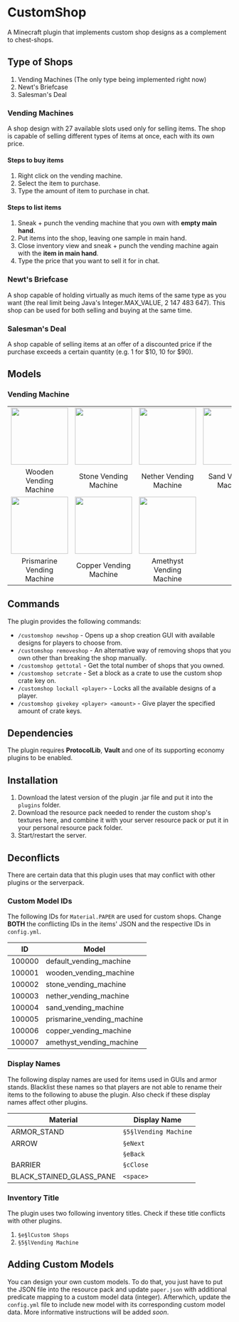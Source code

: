 # CustomShop

A Minecraft plugin that implements custom shop designs as a complement to
chest-shops.

## Type of Shops

1. Vending Machines (The only type being implemented right now)
2. Newt's Briefcase
3. Salesman's Deal

### Vending Machines

A shop design with 27 available slots used only for selling items. The shop is
capable of selling different types of items at once, each with its own price.

#### Steps to buy items

1.  Right click on the vending machine.
2.  Select the item to purchase.
3.  Type the amount of item to purchase in chat.

#### Steps to list items

1.  Sneak + punch the vending machine that you own with **empty main hand**.
2.  Put items into the shop, leaving one sample in main hand.
3.  Close inventory view and sneak + punch the vending machine again with
    the **item in main hand**.
4.  Type the price that you want to sell it for in chat.

### Newt's Briefcase

A shop capable of holding virtually as much items of the same type as you want
(the real limit being Java's Integer.MAX_VALUE, 2 147 483 647). This shop can be
used for both selling and buying at the same time.

### Salesman's Deal

A shop capable of selling items at an offer of a discounted price if the
purchase exceeds a certain quantity (e.g. 1 for $10, 10 for $90).

## Models

### Vending Machine

<table style="margin: auto; text-align: center; max-width: 100%;">
<tbody><tr>
<td scope="col" style="width: 68px;">
<a href="https://imgur.com/9O1uP3E" title="Wooden Vending Machine">
<img src="https://i.imgur.com/9O1uP3E.png" decoding="async" width="128"></a>
</td>
<td scope="col" style="width:68px">
<a href="https://imgur.com/hCeiTmn" title="Stone Vending Machine">
<img src="https://i.imgur.com/hCeiTmn.png" decoding="async" width="128"></a>
</td>
<td scope="col" style="width:68px">
<a href="https://imgur.com/SyNNdEH" title="Nether Vending Machine">
<img src="https://i.imgur.com/SyNNdEH.png" decoding="async" width="128"></a>
</td>
<td scope="col" style="width:68px">
<a href="https://imgur.com/L9KKCZD" title="Sand Vending Machine">
<img src="https://i.imgur.com/L9KKCZD.png" decoding="async" width="128"></a>
</td></tr>
<tr>
<td>Wooden Vending Machine</td>
<td>Stone Vending Machine</td>
<td>Nether Vending Machine</td>
<td>Sand Vending Machine</td>
</tr>
<tr>
<td scope="col" style="width: 68px;">
<a href="https://imgur.com/1Jj8Gc6" title="Prismarine Vending Machine">
<img src="https://i.imgur.com/1Jj8Gc6.png" decoding="async" width="128"></a>
</td>
<td scope="col" style="width: 68px;">
<a href="https://imgur.com/69eXO9J" title="Copper Vending Machine">
<img src="https://i.imgur.com/69eXO9J.png" decoding="async" width="128"></a>
</td>
<td scope="col" style="width: 68px;">
<a href="https://imgur.com/1TPxvTB" title="Amethyst Vending Machine">
<img src="https://i.imgur.com/1TPxvTB.png" decoding="async" width="128"></a>
</td></tr>
<tr>
<td>Prismarine Vending Machine</td>
<td>Copper Vending Machine</td>
<td>Amethyst Vending Machine</td>
</tr>
</tbody></table>

## Commands

The plugin provides the following commands:

-   `/customshop newshop` - Opens up a shop creation GUI with available designs
    for players to choose from.
-   `/customshop removeshop` - An alternative way of removing shops that you own
    other than breaking the shop manually.
-   `/customshop gettotal` - Get the total number of shops that you owned.
-   `/customshop setcrate` - Set a block as a crate to use the custom shop crate
    key on.
-   `/customshop lockall <player>` - Locks all the available designs of a player.
-   `/customshop givekey <player> <amount>` - Give player the specified amount
    of crate keys.

## Dependencies

The plugin requires **ProtocolLib**, **Vault** and one of its supporting economy
plugins to be enabled.

## Installation

1.  Download the latest version of the plugin .jar file and put it into the
    `plugins` folder.
2.  Download the resource pack needed to render the custom shop's textures here,
    and combine it with your server resource pack or put it in your personal
    resource pack folder.
3.  Start/restart the server.

## Deconflicts

There are certain data that this plugin uses that may conflict with other
plugins or the serverpack.

### Custom Model IDs

The following IDs for `Material.PAPER` are used for custom shops. Change
**BOTH** the conflicting IDs in the items' JSON and the respective IDs in
`config.yml`.

| **ID** | **Model**                  |
| ------ | -------------------------- |
| 100000 | default_vending_machine    |
| 100001 | wooden_vending_machine     |
| 100002 | stone_vending_machine      |
| 100003 | nether_vending_machine     |
| 100004 | sand_vending_machine       |
| 100005 | prismarine_vending_machine |
| 100006 | copper_vending_machine     |
| 100007 | amethyst_vending_machine   |

### Display Names

The following display names are used for items used in GUIs and armor stands.
Blacklist these names so that players are not able to rename their items to the
following to abuse the plugin. Also check if these display names affect other
plugins.

| **Material**             | **Display Name**      |
| ------------------------ | --------------------- |
| ARMOR_STAND              | `§5§lVending Machine` |
| ARROW                    | `§eNext`              |
|                          | `§eBack`              |
| BARRIER                  | `§cClose`             |
| BLACK_STAINED_GLASS_PANE | `<space>`             |

### Inventory Title

The plugin uses two following inventory titles. Check if these title conflicts
with other plugins.

1. `§e§lCustom Shops`
2. `§5§lVending Machine`

## Adding Custom Models

You can design your own custom models. To do that, you just have to put the JSON
file into the resource pack and update `paper.json` with additional predicate
mapping to a custom model data (integer). Afterwhich, update the `config.yml`
file to include new model with its corresponding custom model data. More
informative instructions will be added _soon_.
